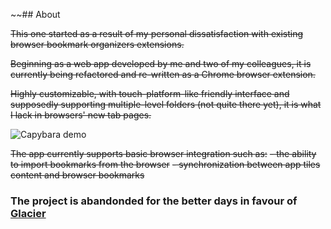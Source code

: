 ~~## About

~~This one started as a result of my personal dissatisfaction with existing browser bookmark organizers extensions.~~

~~Beginning as a web app developed by me and two of my colleagues, it is currently being refactored and re-written as a Chrome browser extension.~~

~~Highly customizable, with touch-platform-like friendly interface and supposedly supporting multiple-level folders (not quite there yet), it is what I lack in browsers' new tab pages.~~

![Capybara demo](https://youtu.be/0RdaOPMI_BA)

~~The app currently supports basic browser integration such as:~~
~~- the ability to import bookmarks from the browser~~
~~- synchronization between app tiles content and browser bookmarks~~

### The project is abandonded for the better days in favour of [Glacier](https://github.com/Kirshach/Glacier) 
